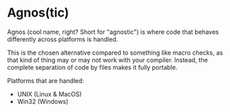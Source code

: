 # Agnos(tic)

Agnos (cool name, right? Short for "agnostic") is where code that behaves differently across platforms is handled. 

This is the chosen alternative compared to something like macro checks, as that kind of thing may or may not work with your compiler. Instead, the complete separation of code by files makes it fully portable.

Platforms that are handled:
* UNIX (Linux & MacOS)
* Win32 (Windows)
